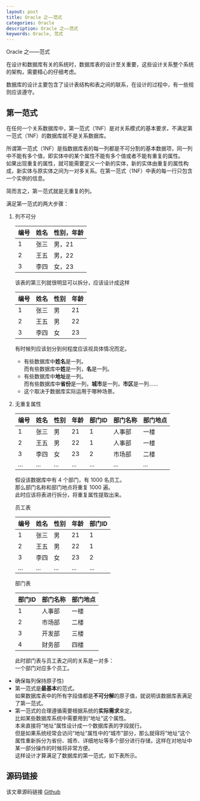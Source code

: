 ```yaml
---
layout: post
title: Oracle 之——范式
categories: Oracle
description: Oracle 之——范式
keywords: Oracle, 范式
---
```


Oracle 之——范式

在设计和数据库有关的系统时，数据库表的设计至关重要，这些设计关系整个系统的架构，需要精心的仔细考虑。

数据库的设计主要包含了设计表结构和表之间的联系，在设计的过程中，有一些规则应该遵守。

## 第一范式
在任何一个关系数据库中，第一范式（1NF）是对关系模式的基本要求，不满足第一范式（1NF）的数据库就不是关系数据库。

所谓第一范式（1NF）是指数据库表的每一列都是不可分割的基本数据项，同一列中不能有多个值，即实体中的某个属性不能有多个值或者不能有重复的属性。<br>
如果出现重复的属性，就可能需要定义一个新的实体，新的实体由重复的属性构成，新实体与原实体之间为一对多关系。在第一范式（1NF）中表的每一行只包含一个实例的信息。

简而言之，第一范式就是无重复的列。

满足第一范式的两大步骤：
1. 列不可分<br>
	
	| 编号 | 姓名 | 性别，年龄 |
	| ------ | ------ | --------------- | 
	| 1 | 张三 | 男，21 |
	| 2 | 王五 | 男，22 |
	| 3 | 李四 | 女，23 |
	
	该表的第三列就很明显可以拆分，应该设计成这样
	
	| 编号 | 姓名 | 性别 | 年龄 |
	| ---- | ---- | ---- | ---- |
	| 1 | 张三 | 男 | 21 |
	| 2 | 王五 | 男 | 22 |
	| 3 | 李四 | 女 | 23 |
	
	有时候列应该划分到何程度应该视具体情况而定。
	- 有些数据库中**姓名**是一列。<br>
		而有些数据库中**姓**是一列，**名**是一列。<br>
	- 有些数据库中**地址**是一列。<br>
		而有些数据库中**省份**是一列，**城市**是一列，**市区**是一列……
	- 这个取决于数据库实际运用于哪种场景。
	
2. 无重复属性

	| 编号 | 姓名 | 性别 | 年龄 | 部门ID | 部门名称 | 部门地点 |
	| ---- | ---- | ---- | ---- | ---- | ---- | ---- |
	| 1 | 张三 | 男 | 21 | 1 | 人事部 | 一楼 |
	| 2 | 王五 | 男 | 22 | 1 | 人事部 | 一楼 |
	| 3 | 李四 | 女 | 23 | 2 | 市场部 | 二楼 |
	| ... | ... | ... | ... | ... | ... | ... |
	
	假设该数据库中有 4 个部门，有 1000 名员工。<br>
	那么部门名称和部门地点将重复 1000 遍。<br>
	此时应该将表进行拆分，将重复属性提取出来。
	
	员工表
	
	| 编号 | 姓名 | 性别 | 年龄 | 部门ID |
	| ---- | ---- | ---- | ---- | ---- |
	| 1 | 张三 | 男 | 21 | 1 |
	| 2 | 王五 | 男 | 22 | 1 |
	| 3 | 李四 | 女 | 23 | 2 |
	| ... | ... | ... | ... | ... |
	
	部门表
	
	| 部门ID | 部门名称 | 部门地点 |
	| ---- | ---- | ---- |
	| 1 | 人事部 | 一楼 |
	| 2 | 市场部 | 二楼 |
	| 3 | 开发部 | 三楼 |
	| 4 | 财务部 | 四楼 |
	
	此时部门表与员工表之间的关系是一对多：<br>
	一个部门对应多个员工。
	
	
	
	
	
- 确保每列保持原子性) 
- 第一范式是**最基本**的范式。<br>
	如果数据库表中的所有字段值都是**不可分解**的原子值，就说明该数据库表满足了第一范式。 
- 第一范式的合理遵循需要根据系统的**实际需求**来定。<br>
	比如某些数据库系统中需要用到“地址”这个属性。<br>
	本来直接将“地址”属性设计成一个数据库表的字段就行。<br>
	但是如果系统经常会访问“地址”属性中的“城市”部分，那么就得将“地址”这个属性重新拆分为省份、城市、详细地址等多个部分进行存储，这样在对地址中某一部分操作的时候将非常方便。<br>
	这样设计才算满足了数据库的第一范式，如下表所示。


## 源码链接
该文章源码链接 [Github](url)